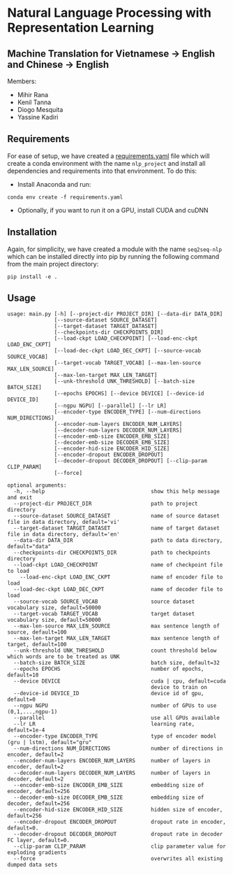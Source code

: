 # Natural Language Processing with Representation Learning

## Machine Translation for Vietnamese → English and Chinese → English

Members:
  - Mihir Rana
  - Kenil Tanna
  - Diogo Mesquita
  - Yassine Kadiri

## Requirements
For ease of setup, we have created a [requirements.yaml](https://github.com/avidkenil/NLP_Project/blob/master/requirements.yaml) file which will create a conda environment with the name `nlp_project` and install all dependencies and requirements into that environment. To do this:
  - Install Anaconda and run:
```
conda env create -f requirements.yaml
```
  - Optionally, if you want to run it on a GPU, install CUDA and cuDNN

## Installation
Again, for simplicity, we have created a module with the name `seq2seq-nlp` which can be installed directly into pip by running the following command from the main project directory:
```
pip install -e .
```

## Usage
```
usage: main.py [-h] [--project-dir PROJECT_DIR] [--data-dir DATA_DIR]
               [--source-dataset SOURCE_DATASET]
               [--target-dataset TARGET_DATASET]
               [--checkpoints-dir CHECKPOINTS_DIR]
               [--load-ckpt LOAD_CHECKPOINT] [--load-enc-ckpt LOAD_ENC_CKPT]
               [--load-dec-ckpt LOAD_DEC_CKPT] [--source-vocab SOURCE_VOCAB]
               [--target-vocab TARGET_VOCAB] [--max-len-source MAX_LEN_SOURCE]
               [--max-len-target MAX_LEN_TARGET]
               [--unk-threshold UNK_THRESHOLD] [--batch-size BATCH_SIZE]
               [--epochs EPOCHS] [--device DEVICE] [--device-id DEVICE_ID]
               [--ngpu NGPU] [--parallel] [--lr LR]
               [--encoder-type ENCODER_TYPE] [--num-directions NUM_DIRECTIONS]
               [--encoder-num-layers ENCODER_NUM_LAYERS]
               [--decoder-num-layers DECODER_NUM_LAYERS]
               [--encoder-emb-size ENCODER_EMB_SIZE]
               [--decoder-emb-size DECODER_EMB_SIZE]
               [--encoder-hid-size ENCODER_HID_SIZE]
               [--encoder-dropout ENCODER_DROPOUT]
               [--decoder-dropout DECODER_DROPOUT] [--clip-param CLIP_PARAM]
               [--force]

optional arguments:
  -h, --help                                  show this help message and exit
  --project-dir PROJECT_DIR                   path to project directory
  --source-dataset SOURCE_DATASET             name of source dataset file in data directory, default='vi'
  --target-dataset TARGET_DATASET             name of target dataset file in data directory, default='en'
  --data-dir DATA_DIR                         path to data directory, default="data"
  --checkpoints-dir CHECKPOINTS_DIR           path to checkpoints directory
  --load-ckpt LOAD_CHECKPOINT                 name of checkpoint file to load
    --load-enc-ckpt LOAD_ENC_CKPT             name of encoder file to load
  --load-dec-ckpt LOAD_DEC_CKPT               name of decoder file to load
  --source-vocab SOURCE_VOCAB                 source dataset vocabulary size, default=50000
  --target-vocab TARGET_VOCAB                 target dataset vocabulary size, default=50000
  --max-len-source MAX_LEN_SOURCE             max sentence length of source, default=100
  --max-len-target MAX_LEN_TARGET             max sentence length of target, default=100
  --unk-threshold UNK_THRESHOLD               count threshold below which words are to be treated as UNK
  --batch-size BATCH_SIZE                     batch size, default=32
  --epochs EPOCHS                             number of epochs, default=10
  --device DEVICE                             cuda | cpu, default=cuda
                                              device to train on
  --device-id DEVICE_ID                       device id of gpu, default=0
  --ngpu NGPU                                 number of GPUs to use (0,1,...,ngpu-1)
  --parallel                                  use all GPUs available
  --lr LR                                     learning rate, default=1e-4
  --encoder-type ENCODER_TYPE                 type of encoder model (gru | lstm), default="gru"
  --num-directions NUM_DIRECTIONS             number of directions in encoder, default=2
  --encoder-num-layers ENCODER_NUM_LAYERS     number of layers in encoder, default=2
  --decoder-num-layers DECODER_NUM_LAYERS     number of layers in decoder, default=2
  --encoder-emb-size ENCODER_EMB_SIZE         embedding size of encoder, default=256
  --decoder-emb-size DECODER_EMB_SIZE         embedding size of decoder, default=256
  --encoder-hid-size ENCODER_HID_SIZE         hidden size of encoder, default=256
  --encoder-dropout ENCODER_DROPOUT           dropout rate in encoder, default=0.
  --decoder-dropout DECODER_DROPOUT           dropout rate in decoder FC layer, default=0.
  --clip-param CLIP_PARAM                     clip parameter value for exploding gradients
  --force                                     overwrites all existing dumped data sets
```
